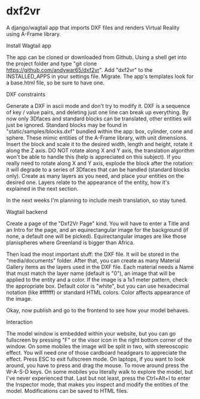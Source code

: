 # dxf2vr
A django/wagtail app that imports DXF files and renders Virtual Reality using A-Frame library.

Install Wagtail app

The app can be cloned or downloaded from Github. Using a shell get into the project folder and type 
"git clone https://github.com/andywar65/dxf2vr". Add "dxf2vr" to the INSTALLED_APPS in your settings file. 
Migrate. The app's templates look for a base.html file, so be sure to have one.

DXF constraints

Generate a DXF in ascii mode and don't try to modify it. DXF is a sequence of key / value pairs, and deleting 
just one line can break up everything. By now only 3Dfaces and standard blocks can be translated, other entities 
will just be ignored. Standard blocks may be found in "static/samples/blocks.dxf" bundled within the app: box, 
cylinder, cone and sphere. These mimic entities of the A-Frame library, with unit dimensions. Insert the block 
and scale it to the desired width, length and height, rotate it along the Z axis. DO NOT rotate along X and Y 
axis, the translation algorithm won't be able to handle this (help is appreciated on this subject). If you really 
need to rotate along X and Y axis, explode the block after the rotation: it will degrade to a series of 3Dfaces 
that can be handled (standard blocks only). Create as many layers as you need, and place your entities on the 
desired one. Layers relate to the appearance of the entity, how it's explained in the next section.

In the next weeks I'm planning to include mesh translation, so stay tuned.

Wagtail backend

Create a page of the "Dxf2Vr Page" kind. You will have to enter a Title and an Intro for the page, and an equirectangular 
image for the background (if none, a default one will be picked). Equirectangular images are like those planispheres 
where Greenland is bigger than Africa.

Then load the most important stuff: the DXF file. It will be stored in the "media/documents" folder. After that, 
you can create as many Material Gallery items as the layers used in the DXF file. Each material needs a Name that 
must match the layer name (default is "0"), an image that will be applied to the entity and a color. If the image 
is a 1x1 meter pattern, check the appropriate box. Default color is "white", but you can use hexadecimal notation 
(like #ffffff) or standard HTML colors. Color affects appearance of the image.

Okay, now publish and go to the frontend to see how your model behaves.

Interaction

The model window is embedded within your website, but you can go fullscreen by pressing "F" or the visor icon in the 
right bottom corner of the window. On some mobiles the image will be split in two, with stereoscopic effect. You will 
need one of those cardboard headgears to appreciate the effect. Press ESC to exit fullscreen mode. On laptops, if you 
want to look around, you have to press and drag the mouse. To move around press the W-A-S-D keys. On some mobiles you 
literally walk to explore the model, but I've never experienced that. Last but not least, press the Ctrl+Alt+I to 
enter the Inspector mode, that makes you inspect and modify the entities of the model. Modifications can be saved 
to HTML files.
